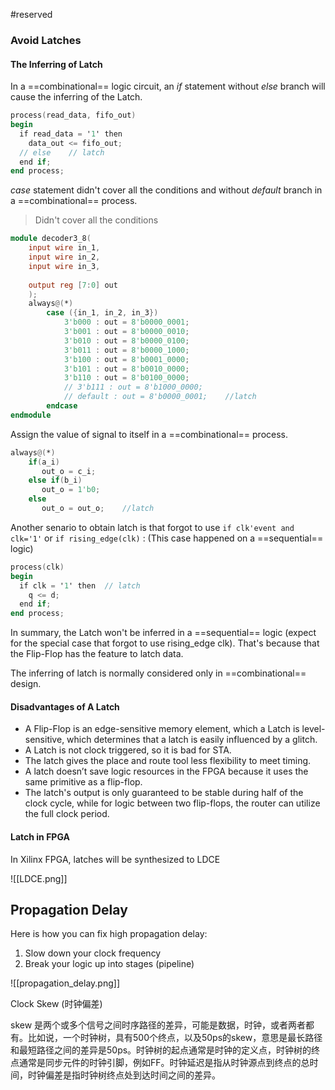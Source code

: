 #reserved 

### Avoid Latches

#### The Inferring of Latch

In a ==combinational== logic circuit, an *if* statement without *else* branch will cause the inferring of the Latch.

```verilog
process(read_data, fifo_out)
begin
  if read_data = '1' then
    data_out <= fifo_out;
  // else    // latch
  end if;
end process;
```

*case* statement didn't cover all the conditions and without *default* branch in a ==combinational== process.

> Didn't cover all the conditions

```verilog
module decoder3_8(
    input wire in_1,
    input wire in_2,
    input wire in_3,
    
    output reg [7:0] out            
    );
    always@(*)
        case ({in_1, in_2, in_3})
            3'b000 : out = 8'b0000_0001;
            3'b001 : out = 8'b0000_0010;
            3'b010 : out = 8'b0000_0100;
            3'b011 : out = 8'b0000_1000;
            3'b100 : out = 8'b0001_0000;
            3'b101 : out = 8'b0010_0000;
            3'b110 : out = 8'b0100_0000;
            // 3'b111 : out = 8'b1000_0000;           
            // default : out = 8'b0000_0001;    //latch
        endcase
endmodule
```

Assign the value of signal to itself in a ==combinational== process.

```verilog
always@(*)
	if(a_i) 
	   out_o = c_i; 
	else if(b_i) 
	   out_o = 1'b0; 
	else 
	   out_o = out_o;    //latch
```

Another senario to obtain latch is that forgot to use `if clk'event and clk='1'` or `if rising_edge(clk)` : (This case happened on a ==sequential== logic)

```verilog
process(clk)
begin
  if clk = '1' then  // latch
    q <= d;
  end if;
end process;
```

In summary, the Latch won't be inferred in a ==sequential== logic (expect for the special case that forgot to use rising_edge clk). That's because that the Flip-Flop has the feature to latch data.

The inferring of latch is normally considered only in ==combinational== design.

#### Disadvantages of A Latch

-  A Flip-Flop is an edge-sensitive memory element, which a Latch is level-sensitive, which determines that a latch is easily influenced by a glitch.
-  A Latch is not clock triggered, so it is bad for STA.
-  The latch gives the place and route tool less flexibility to meet timing.
-  A latch doesn’t save logic resources in the FPGA because it uses the same primitive as a flip-flop.
-  The latch's output is only guaranteed to be stable during half of the clock cycle, while for logic between two flip-flops, the router can utilize the full clock period.

#### Latch in FPGA

In Xilinx FPGA, latches will be synthesized to LDCE

![[LDCE.png]]



## Propagation Delay

Here is how you can fix high propagation delay:

1.  Slow down your clock frequency
2.  Break your logic up into stages (pipeline)

![[propagation_delay.png]]

Clock Skew (时钟偏差)

skew 是两个或多个信号之间时序路径的差异，可能是数据，时钟，或者两者都有。比如说，一个时钟树，具有500个终点，以及50ps的skew，意思是最长路径和最短路径之间的差异是50ps。时钟树的起点通常是时钟的定义点，时钟树的终点通常是同步元件的时钟引脚，例如FF。时钟延迟是指从时钟源点到终点的总时间，时钟偏差是指时钟树终点处到达时间之间的差异。

